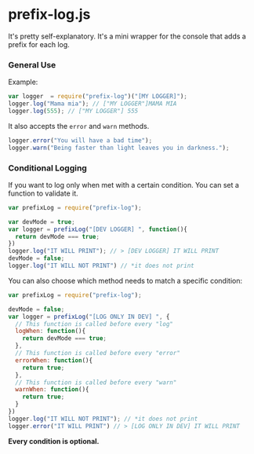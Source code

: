 # prefix-log.js

It's pretty self-explanatory. It's a mini wrapper for the console that adds a prefix for each log.

### General Use
Example:
````javascript
var logger  = require("prefix-log")("[MY LOGGER]");
logger.log("Mama mia"); // ["MY LOGGER"]MAMA MIA
logger.log(555); // ["MY LOGGER"] 555
````

It also accepts the `error` and `warn` methods.
````javascript
logger.error("You will have a bad time");
logger.warn("Being faster than light leaves you in darkness.");
````

### Conditional Logging
If you want to log only when met with a certain condition. You can set a function to validate it.
````javascript
var prefixLog = require("prefix-log");

var devMode = true;
var logger = prefixLog("[DEV LOGGER] ", function(){
  return devMode === true;
})
logger.log("IT WILL PRINT"); // > [DEV LOGGER] IT WILL PRINT
devMode = false;
logger.log("IT WILL NOT PRINT") // *it does not print
````
You can also choose which method needs to match a specific condition:
````javascript
var prefixLog = require("prefix-log");

devMode = false;
var logger = prefixLog("[LOG ONLY IN DEV] ", {
  // This function is called before every "log"
  logWhen: function(){
    return devMode === true;
  },
  // This function is called before every "error"
  errorWhen: function(){
    return true;
  },
  // This function is called before every "warn"
  warnWhen: function(){
    return true;
  }
})
logger.log("IT WILL NOT PRINT"); // *it does not print
logger.error("IT WILL PRINT") // > [LOG ONLY IN DEV] IT WILL PRINT
````
**Every condition is optional.**
